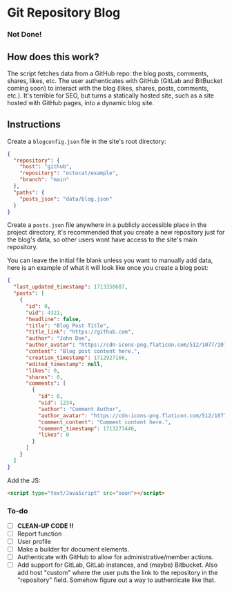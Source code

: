 # Git Repository Blog

### Not Done!

## How does this work?

The script fetches data from a GitHub repo: the blog posts, comments, shares, likes, etc. The user authenticates with GitHub (GitLab and BitBucket coming soon) to interact with the blog (likes, shares, posts, comments, etc.). It's terrible for SEO, but turns a statically hosted site, such as a site hosted with GitHub pages, into a dynamic blog site.

## Instructions

Create a `blogconfig.json` file in the site's root directory:
```json
{
  "repository": {
    "host": "github",
    "repository": "octocat/example",
    "branch": "main"
  },
  "paths": {
    "posts_json": "data/blog.json"
  }
}
```

Create a `posts.json` file anywhere in a publicly accessible place in the project directory, it's recommended that you create a new repository just for the blog's data, so other users wont have access to the site's main repository.

You can leave the initial file blank unless you want to manually add data, here is an example of what it will look like once you create a blog post:
```json
{
  "last_updated_timestamp": 1713358687,
  "posts": [
    {
      "id": 0,
      "uid": 4321,
      "headline": false,
      "title": "Blog Post Title",
      "title_link": "https://github.com",
      "author": "John Doe",
      "author_avatar": "https://cdn-icons-png.flaticon.com/512/1077/1077114.png",
      "content": "Blog post content here.",
      "creation_timestamp": 1712927166,
      "edited_timestamp": null,
      "likes": 0,
      "shares": 0,
      "comments": [
        {
          "id": 0,
          "uid": 1234,
          "author": "Comment Author",
          "author_avatar": "https://cdn-icons-png.flaticon.com/512/1077/1077114.png",
          "comment_content": "Comment content here.",
          "comment_timestamp": 1713273446,
          "likes": 0
        }
      ]
    }
  ]
}
```

Add the JS:
```html
<script type="text/JavaScript" src="soon"></script>
```

### To-do
- [ ] **CLEAN-UP CODE !!**
- [ ] Report function
- [ ] User profile
- [ ] Make a builder for document elements.
- [ ] Authenticate with GitHub to allow for administrative/member actions.
- [ ] Add support for GitLab, GitLab instances, and (maybe) Bitbucket. Also add host "custom" where the user puts the link to the repository in the "repository" field. Somehow figure out a way to authenticate like that.
